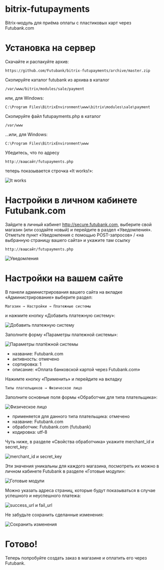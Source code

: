 bitrix-futupayments
===================

Bitrix-модуль для приёма оплаты с пластиковых карт через Futubank.com

Установка на сервер
===================

Скачайте и распакуйте архив: 

    https://github.com/Futubank/bitrix-futupayments/archive/master.zip

Скопируйте каталог futubank из архива в каталог

    /var/www/bitrix/modules/sale/payment

или, для Windows:

    C:\Program Files\BitrixEnvironment\www\bitrix\modules\sale\payment

Скопируйте файл futupayments.php в каталог 
   
    /var/www

...или, для Windows:

    C:\Program Files\BitrixEnvironment\www

Убедитесь, что по адресу

    http://вашсайт/futupayments.php

теперь показывается строчка «It works!»:

![It works](http://raw.githubusercontent.com/Futubank/futubank/master/static/bitrix/itworks.png)


Настройки в личном кабинете Futubank.com
========================================

Зайдите в личный кабинет http://secure.futubank.com, выберите свой магазин (или создайте новый) и перейдите в раздел «Уведомления». Отметьте пункт «Уведомления с помощью POST-запросов» / «на выбранную страницу вашего сайта» и укажите там ссылку

    http://вашсайт/futupayments.php

![Уведомления](http://raw.githubusercontent.com/Futubank/futubank/master/static/bitrix/cb.png)


Настройки на вашем сайте
========================

В панели администрирования вашего сайта на вкладке «Администрирование» выберите раздел:

    Магазин → Настройки → Платежные системы

и нажмите кнопку «Добавить платежную систему»:

![Добавить платежную систему](http://raw.githubusercontent.com/Futubank/futubank/master/static/bitrix/add-ps.png)

Заполните форму «Параметры платежной системы»:
   
![Параметры платёжной системы](http://raw.githubusercontent.com/Futubank/futubank/master/static/bitrix/ps-params.png)

   * название: Futubank.com
   * активность: отмечено
   * сортировка: 1
   * описание: «Оплата банковской картой через Futubank.com»

Нажимте кнопку «Применить» и перейдите на вкладку
    
    Типы плательщиков → Физическое лицо

Заполните основные поля формы «Обработчик для типа плательщика»:

![Физическое лицо](http://raw.githubusercontent.com/Futubank/futubank/master/static/bitrix/ph1.png)

   * применяется для данного типа плательщика: отмечено
   * название: Futubank.com
   * обработчик: Futubank.com (futubank)
   * кодировка: utf-8

Чуть ниже, в разделе «Свойства обработчика» укажите merchant_id и secret_key:

![merchant_id и secret_key](http://raw.githubusercontent.com/Futubank/futubank/master/static/bitrix/ph2.png)

Эти значения уникальны для каждого магазина, посмотреть их можно в личном кабинете Futubank в разделе «Готовые модули»:

![Готовые модули](http://raw.githubusercontent.com/Futubank/futubank/master/static/bitrix/mods.png)

Можно указать адреса страниц, которые будут показываться в случае успешного и неуспешного платежа:

![success_url и fail_url](http://raw.githubusercontent.com/Futubank/futubank/master/static/bitrix/urls.png)

Не забудьте сохранить сделанные изменения:

![Сохранить изменения](http://raw.githubusercontent.com/Futubank/futubank/master/static/bitrix/save.png)

Готово!
=======

Теперь попробуйте создать заказ в магазине и оплатить его через Futubank.
